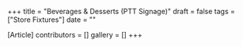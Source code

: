 +++
title = "Beverages & Desserts (PTT Signage)"
draft = false
tags = ["Store Fixtures"]
date = ""

[Article]
contributors = []
gallery = []
+++